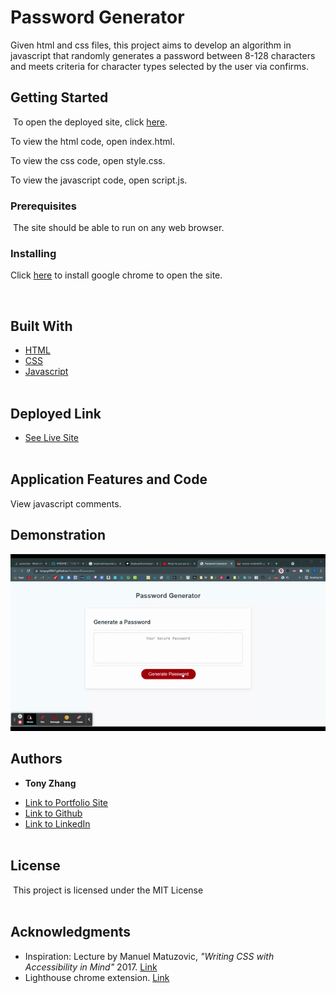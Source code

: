 # Password Generator

Given html and css files, this project aims to develop an algorithm in javascript that randomly generates a password between 8-128 characters and meets criteria for character types selected by the user via confirms. 
​
## Getting Started
​
To open the deployed site, click [here](https://tonyzyt9947.github.io/PasswordGenerator/).

To view the html code, open index.html.

To view the css code, open style.css.

To view the javascript code, open script.js.
​
<br/>

### Prerequisites
​
The site should be able to run on any web browser.
<br/>
### Installing

Click [here](https://www.google.com/chrome/) to install google chrome to open the site.

<br/>

## Built With

* [HTML](https://developer.mozilla.org/en-US/docs/Web/HTML)
* [CSS](https://developer.mozilla.org/en-US/docs/Web/CSS)
* [Javascript](https://developer.mozilla.org/en-US/docs/Web/Javascript)
<br/><br/>
## Deployed Link

* [See Live Site](https://tonyzyt9947.github.io/PasswordGenerator/)
​
​<br/><br/>
## Application Features and Code

View javascript comments.

## Demonstration

![Password Generator Demonstration](demo.gif)

## Authors

* **Tony Zhang** 
- [Link to Portfolio Site](https://tonyzyt9947.github.io/PersonalPortfolio/)
- [Link to Github](https://github.com/Tonyzyt9947)
- [Link to LinkedIn](https://www.linkedin.com/in/tony-zhang-61670421b/)
​
<br/><br/>

## License
​
This project is licensed under the MIT License 
​
<br/><br/>
## Acknowledgments
* Inspiration: Lecture by Manuel Matuzovic, _"Writing CSS with Accessibility in Mind"_ 2017. [Link](https://www.youtube.com/watch?v=EOiC2M47GBY&t=503s)
* Lighthouse chrome extension. [Link](https://developers.google.com/web/tools/lighthouse)